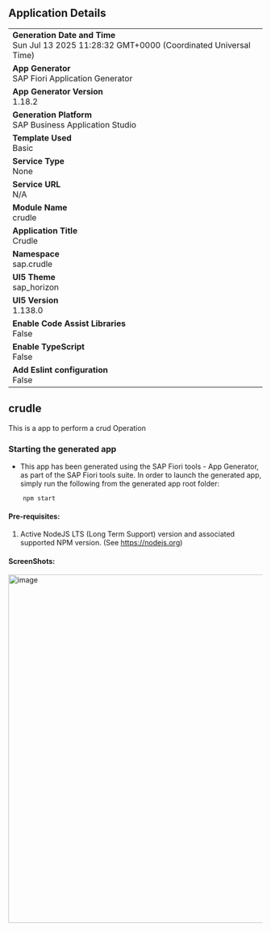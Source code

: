 ## Application Details
|               |
| ------------- |
|**Generation Date and Time**<br>Sun Jul 13 2025 11:28:32 GMT+0000 (Coordinated Universal Time)|
|**App Generator**<br>SAP Fiori Application Generator|
|**App Generator Version**<br>1.18.2|
|**Generation Platform**<br>SAP Business Application Studio|
|**Template Used**<br>Basic|
|**Service Type**<br>None|
|**Service URL**<br>N/A|
|**Module Name**<br>crudle|
|**Application Title**<br>Crudle|
|**Namespace**<br>sap.crudle|
|**UI5 Theme**<br>sap_horizon|
|**UI5 Version**<br>1.138.0|
|**Enable Code Assist Libraries**<br>False|
|**Enable TypeScript**<br>False|
|**Add Eslint configuration**<br>False|

## crudle

This is a app to perform a crud Operation

### Starting the generated app

-   This app has been generated using the SAP Fiori tools - App Generator, as part of the SAP Fiori tools suite.  In order to launch the generated app, simply run the following from the generated app root folder:

```
    npm start
```

#### Pre-requisites:

1. Active NodeJS LTS (Long Term Support) version and associated supported NPM version.  (See https://nodejs.org)

#### ScreenShots:
<img width="1366" height="691" alt="image" src="https://github.com/user-attachments/assets/fc3954a8-e977-40e2-8c02-21f45d26437f" />



